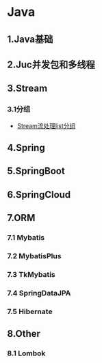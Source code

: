 # Java


## 1.Java基础

## 2.Juc并发包和多线程


## 3.Stream

### 3.1分组
- [Stream流处理list分组](/md/Java/Stream/分组/Stream流处理list分组.md)


## 4.Spring


## 5.SpringBoot


## 6.SpringCloud

## 7.ORM

### 7.1 Mybatis

### 7.2 MybatisPlus

### 7.3 TkMybatis

### 7.4 SpringDataJPA

### 7.5 Hibernate

## 8.Other

### 8.1 Lombok



